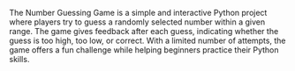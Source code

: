 The Number Guessing Game is a simple and interactive Python project where players try to guess a randomly selected number within a given range. The game gives feedback after each guess, indicating whether the guess is too high, too low, or correct. With a limited number of attempts, the game offers a fun challenge while helping beginners practice their Python skills.

